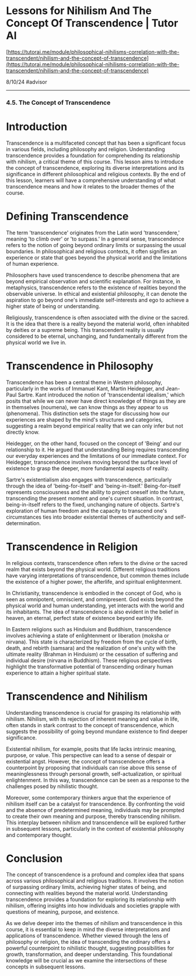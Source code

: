 # Lessons for Nihilism And The Concept Of Transcendence | Tutor AI

[https://tutorai.me/module/philosophical-nihilisms-correlation-with-the-transcendent/nihilism-and-the-concept-of-transcendence](https://tutorai.me/module/philosophical-nihilisms-correlation-with-the-transcendent/nihilism-and-the-concept-of-transcendence)

8/10/24 #advisor

* * *

### 4.5. The Concept of Transcendence

# Introduction

  

Transcendence is a multifaceted concept that has been a significant focus in various fields, including philosophy and religion. Understanding transcendence provides a foundation for comprehending its relationship with nihilism, a critical theme of this course. This lesson aims to introduce the concept of transcendence, exploring its diverse interpretations and its significance in different philosophical and religious contexts. By the end of this lesson, learners will have a comprehensive understanding of what transcendence means and how it relates to the broader themes of the course.

#   

# Defining Transcendence

The term 'transcendence' originates from the Latin word 'transcendere,' meaning 'to climb over' or 'to surpass.' In a general sense, transcendence refers to the notion of going beyond ordinary limits or surpassing the usual boundaries. In philosophical and religious contexts, it often signifies an experience or state that goes beyond the physical world and the limitations of human experience.  

  
Philosophers have used transcendence to describe phenomena that are beyond empirical observation and scientific explanation. For instance, in metaphysics, transcendence refers to the existence of realities beyond the observable universe. In ethical and existential philosophy, it can denote the aspiration to go beyond one's immediate self-interests and ego to achieve a higher state of being or understanding.  
  
Religiously, transcendence is often associated with the divine or the sacred. It is the idea that there is a reality beyond the material world, often inhabited by deities or a supreme being. This transcendent reality is usually considered to be eternal, unchanging, and fundamentally different from the physical world we live in.

  

# Transcendence in Philosophy

  

Transcendence has been a central theme in Western philosophy, particularly in the works of Immanuel Kant, Martin Heidegger, and Jean-Paul Sartre. Kant introduced the notion of 'transcendental idealism,' which posits that while we can never have direct knowledge of things as they are in themselves (noumena), we can know things as they appear to us (phenomena). This distinction sets the stage for discussing how our experiences are shaped by the mind's structures and categories, suggesting a realm beyond empirical reality that we can only infer but not directly know.  
  
Heidegger, on the other hand, focused on the concept of 'Being' and our relationship to it. He argued that understanding Being requires transcending our everyday experiences and the limitations of our immediate context. For Heidegger, transcendence involves moving beyond the surface level of existence to grasp the deeper, more fundamental aspects of reality.  
  
Sartre's existentialism also engages with transcendence, particularly through the idea of 'being-for-itself' and 'being-in-itself.' Being-for-itself represents consciousness and the ability to project oneself into the future, transcending the present moment and one's current situation. In contrast, being-in-itself refers to the fixed, unchanging nature of objects. Sartre's exploration of human freedom and the capacity to transcend one's circumstances ties into broader existential themes of authenticity and self-determination.

  

# Transcendence in Religion

  

In religious contexts, transcendence often refers to the divine or the sacred realm that exists beyond the physical world. Different religious traditions have varying interpretations of transcendence, but common themes include the existence of a higher power, the afterlife, and spiritual enlightenment.  
  
In Christianity, transcendence is embodied in the concept of God, who is seen as omnipotent, omniscient, and omnipresent. God exists beyond the physical world and human understanding, yet interacts with the world and its inhabitants. The idea of transcendence is also evident in the belief in heaven, an eternal, perfect state of existence beyond earthly life.  
  
In Eastern religions such as Hinduism and Buddhism, transcendence involves achieving a state of enlightenment or liberation (moksha or nirvana). This state is characterized by freedom from the cycle of birth, death, and rebirth (samsara) and the realization of one's unity with the ultimate reality (Brahman in Hinduism) or the cessation of suffering and individual desire (nirvana in Buddhism). These religious perspectives highlight the transformative potential of transcending ordinary human experience to attain a higher spiritual state.

  

# Transcendence and Nihilism

  

Understanding transcendence is crucial for grasping its relationship with nihilism. Nihilism, with its rejection of inherent meaning and value in life, often stands in stark contrast to the concept of transcendence, which suggests the possibility of going beyond mundane existence to find deeper significance.  
  
Existential nihilism, for example, posits that life lacks intrinsic meaning, purpose, or value. This perspective can lead to a sense of despair or existential angst. However, the concept of transcendence offers a counterpoint by proposing that individuals can rise above this sense of meaninglessness through personal growth, self-actualization, or spiritual enlightenment. In this way, transcendence can be seen as a response to the challenges posed by nihilistic thought.  
  
Moreover, some contemporary thinkers argue that the experience of nihilism itself can be a catalyst for transcendence. By confronting the void and the absence of predetermined meaning, individuals may be prompted to create their own meaning and purpose, thereby transcending nihilism. This interplay between nihilism and transcendence will be explored further in subsequent lessons, particularly in the context of existential philosophy and contemporary thought.

  

# Conclusion

  

The concept of transcendence is a profound and complex idea that spans across various philosophical and religious traditions. It involves the notion of surpassing ordinary limits, achieving higher states of being, and connecting with realities beyond the material world. Understanding transcendence provides a foundation for exploring its relationship with nihilism, offering insights into how individuals and societies grapple with questions of meaning, purpose, and existence.  
  
As we delve deeper into the themes of nihilism and transcendence in this course, it is essential to keep in mind the diverse interpretations and applications of transcendence. Whether viewed through the lens of philosophy or religion, the idea of transcending the ordinary offers a powerful counterpoint to nihilistic thought, suggesting possibilities for growth, transformation, and deeper understanding. This foundational knowledge will be crucial as we examine the intersections of these concepts in subsequent lessons.